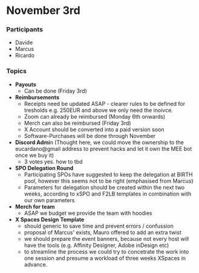 # November 3rd

### Participants

* Davide
* Marcus
* Ricardo

### Topics

* **Payouts**
  * Can be done (Friday 3rd)
* **Reimbursements**
  * Receipts need be updated ASAP - clearer rules to be defined for tresholds e.g. 250EUR and above we only need the inoivce.
  * Zoom can already be reimbursed (Monday 6th onwards)
  * Merch can also be reimbursed (Friday 3rd)
  * X Account should be converted into a paid version soon
  * Software-Purchases will be done through November
* **Discord Admi**n (Thought here, we could move the ownership to the eucardano@gmail address to prevent hacks and let it own the MEE bot once we buy it)
  * 3 votes yes. how to tbd
* **SPO Delegation Round**
  * Participating SPOs have suggested to keep the delegation at BIRTH pool, however this seems not to be right (emphasised from Marcus)
  * Parameters for delegation should be created within the next two weeks, according to xSPO and F2LB templates in combination with our own parameters
* **Merch for team**
  * ASAP we budget we provide the team with hoodies
* **X Spaces Design Template**
  * should generic to save time and prevent errors / confussion
  * proposal of Marcus' exists, Mauro offered to add an extra twist
  * we should prepare the event banners, because not every host will have the tools (e.g. Affinity Designer, Adobe inDesign etc)
  * to streamline the process we could try to concetrate the work into one session and presume a workload of three weeks XSpaces in advance.

